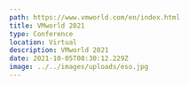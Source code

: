 ```yaml
---
path: https://www.vmworld.com/en/index.html
title: VMworld 2021
type: Conference
location: Virtual
description: VMworld 2021
date: 2021-10-05T08:30:12.229Z
image: ../../images/uploads/eso.jpg
---
```

